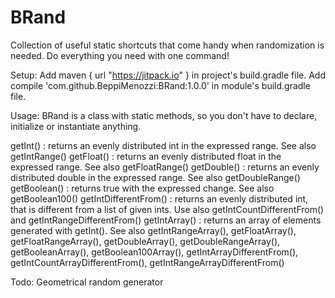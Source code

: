 # BRand
Collection of useful static shortcuts that come handy when randomization is needed.
Do everything you need with one command!

Setup:
Add
        maven { url "https://jitpack.io" }
in project's build.gradle file.
Add
    compile 'com.github.BeppiMenozzi:BRand:1.0.0'
in module's build.gradle file.

Usage:
BRand is a class with static methods, so you don't have to declare, initialize or instantiate anything.

getInt() : returns an evenly distributed int in the expressed range. See also getIntRange()
getFloat() : returns an evenly distributed float in the expressed range. See also getFloatRange()
getDouble() : returns an evenly distributed double in the expressed range. See also getDoubleRange()
getBoolean() : returns true with the expressed change. See also getBoolean100()
getIntDifferentFrom() : returns an evenly distributed int, that is different from a list of given ints. Use also getIntCountDifferentFrom() and getIntRangeDifferentFrom()
getIntArray() : returns an array of elements generated with getInt(). See also getIntRangeArray(), getFloatArray(), getFloatRangeArray(), getDoubleArray(), getDoubleRangeArray(), getBooleanArray(), getBoolean100Array(), getIntArrayDifferentFrom(), getIntCountArrayDifferentFrom(), getIntRangeArrayDifferentFrom()

Todo:
Geometrical random generator
